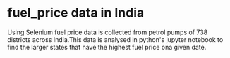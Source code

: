 # fuel_price data in India

Using Selenium fuel price data is collected from petrol pumps of 738 districts across India.This data is analysed in python's jupyter notebook to find the larger states that have the highest fuel price ona given date.
